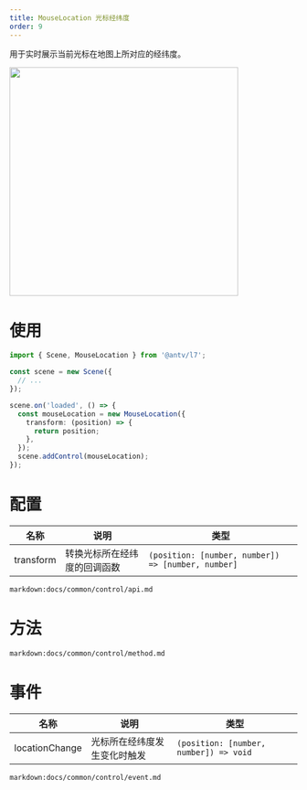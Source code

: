 ```yaml
---
title: MouseLocation 光标经纬度
order: 9
---
```


用于实时展示当前光标在地图上所对应的经纬度。

<img src="https://gw.alipayobjects.com/mdn/rms_816329/afts/img/A*i4F5QZ4K650AAAAAAAAAAAAAARQnAQ" width="400"/>

# 使用

```ts
import { Scene, MouseLocation } from '@antv/l7';

const scene = new Scene({
  // ...
});

scene.on('loaded', () => {
  const mouseLocation = new MouseLocation({
    transform: (position) => {
      return position;
    },
  });
  scene.addControl(mouseLocation);
});
```

# 配置

| 名称      | 说明                         | 类型                                               |
| --------- | ---------------------------- | -------------------------------------------------- |
| transform | 转换光标所在经纬度的回调函数 | `(position: [number, number]) => [number, number]` |

`markdown:docs/common/control/api.md`

# 方法

`markdown:docs/common/control/method.md`

# 事件

| 名称           | 说明                         | 类型                                   |
| -------------- | ---------------------------- | -------------------------------------- |
| locationChange | 光标所在经纬度发生变化时触发 | `(position: [number, number]) => void` |

`markdown:docs/common/control/event.md`
